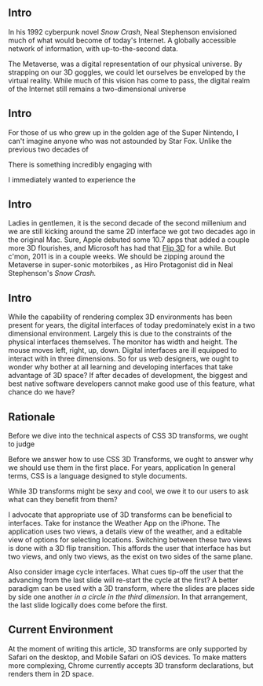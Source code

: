 ## Intro

In his 1992 cyberpunk novel _Snow Crash_, Neal Stephenson envisioned much of what would become of today's Internet. A globally accessible network of information, with up-to-the-second data. 

The Metaverse, was a digital representation of our physical universe. By strapping on our 3D goggles, we could let ourselves be enveloped by the virtual reality. While much of this vision has come to pass, the digital realm of the Internet still remains a two-dimensional universe


## Intro


For those of us who grew up in the golden age of the Super Nintendo, I can't imagine anyone who was not astounded by Star Fox. Unlike the previous two decades of 

There is something incredibly engaging with 

I immediately wanted to experience the 

## Intro

Ladies in gentlemen, it is the second decade of the second millenium and we are still kicking around the same 2D interface we got two decades ago in the original Mac. Sure, Apple debuted some 10.7 apps that added a couple more 3D flourishes, and Microsoft has had that [Flip 3D](http://windows.microsoft.com/en-US/windows-vista/Using-Windows-Flip-3D) for a while. But c'mon, 2011 is in a couple weeks. We should be zipping around the Metaverse in super-sonic motorbikes , as Hiro Protagonist did in Neal Stephenson's _Snow Crash._ 

## Intro

While the capability of rendering complex 3D environments has been present for years, the digital interfaces of today predominately exist in a two dimensional environment. Largely this is due to the constraints of the physical interfaces themselves. The monitor has width and height. The mouse moves left, right, up, down. Digital interfaces are ill equipped to interact with in three dimensions. So for us web designers, we ought to wonder why bother at all learning and developing interfaces that take advantage of 3D space? If after decades of development, the biggest and best native software developers cannot make good use of this feature, what chance do we have?





## Rationale

Before we dive into the technical aspects of CSS 3D transforms, we ought to judge 

Before we answer how to use CSS 3D Transforms, we ought to answer why we should use them in the first place. For years, application In general terms, CSS is a language designed to style documents.

While 3D transforms might be sexy and cool, we owe it to our users to ask what can they benefit from them?

I advocate that appropriate use of 3D transforms can be beneficial to interfaces. Take for instance the Weather App on the iPhone. The application uses two views, a details view of the weather, and a editable view of options for selecting locations. Switching between these two views is done with a 3D flip transition. This affords the user that interface has but two views, and only two views, as the exist on two sides of the same plane.

Also consider image cycle interfaces. What cues tip-off the user that the advancing from the last slide will re-start the cycle at the first? A better paradigm can be used with a 3D transform, where the slides are places side by side one another _in a circle in the third dimension_. In that arrangement, the last slide logically does come before the first.




## Current Environment

At the moment of writing this article, 3D transforms are only supported by Safari on the desktop, and Mobile Safari on iOS devices. To make matters more complexing, Chrome currently accepts 3D transform declarations, but renders them in 2D space.

